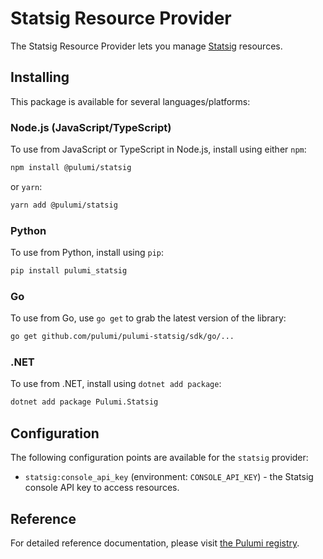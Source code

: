 # Statsig Resource Provider

The Statsig Resource Provider lets you manage [Statsig](https://statsig.com) resources.

## Installing

This package is available for several languages/platforms:

### Node.js (JavaScript/TypeScript)

To use from JavaScript or TypeScript in Node.js, install using either `npm`:

```bash
npm install @pulumi/statsig
```

or `yarn`:

```bash
yarn add @pulumi/statsig
```

### Python

To use from Python, install using `pip`:

```bash
pip install pulumi_statsig
```

### Go

To use from Go, use `go get` to grab the latest version of the library:

```bash
go get github.com/pulumi/pulumi-statsig/sdk/go/...
```

### .NET

To use from .NET, install using `dotnet add package`:

```bash
dotnet add package Pulumi.Statsig
```

## Configuration

The following configuration points are available for the `statsig` provider:

- `statsig:console_api_key` (environment: `CONSOLE_API_KEY`) - the Statsig console API key to access resources.

## Reference

For detailed reference documentation, please visit [the Pulumi registry](https://www.pulumi.com/registry/packages/statsig/api-docs/).
